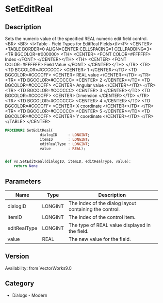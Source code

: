 # SetEditReal

## Description
Sets the numeric value of the specified REAL numeric edit field control.&lt;BR&gt;
&lt;BR&gt;
&lt;I&gt;Table - Field Types for EditReal Fields&lt;/I&gt;&lt;P&gt;
&lt;CENTER&gt;
&lt;TABLE BORDER=0 ALIGN=CENTER CELLSPACING=1 CELLPADDING=3&gt;
  &lt;TR BGCOLOR=#000000&gt; 
	&lt;TH&gt; &lt;CENTER&gt;
		&lt;FONT COLOR=#FFFFFF&gt; Index &lt;/FONT&gt; &lt;/CENTER&gt;&lt;/TH&gt;
	&lt;TH&gt; &lt;CENTER&gt;
		&lt;FONT COLOR=#FFFFFF&gt; Field Value &lt;/FONT&gt; &lt;/CENTER&gt;&lt;/TH&gt;
  &lt;/TR&gt;
  &lt;TR&gt; 
	&lt;TD BGCOLOR=#CCCCCC&gt; &lt;CENTER&gt;
		1  &lt;/CENTER&gt;&lt;/TD&gt;
	&lt;TD BGCOLOR=#CCCCFF&gt; &lt;CENTER&gt;
		REAL value  &lt;/CENTER&gt;&lt;/TD&gt;
  &lt;/TR&gt;
  &lt;TR&gt; 
	&lt;TD BGCOLOR=#CCCCCC&gt; &lt;CENTER&gt;
		2  &lt;/CENTER&gt;&lt;/TD&gt;
	&lt;TD BGCOLOR=#CCCCFF&gt; &lt;CENTER&gt;
		Angular value  &lt;/CENTER&gt;&lt;/TD&gt;
  &lt;/TR&gt;
  &lt;TR&gt; 
	&lt;TD BGCOLOR=#CCCCCC&gt; &lt;CENTER&gt;
		3  &lt;/CENTER&gt;&lt;/TD&gt;
	&lt;TD BGCOLOR=#CCCCFF&gt; &lt;CENTER&gt;
		Dimension  &lt;/CENTER&gt;&lt;/TD&gt;
  &lt;/TR&gt;
  &lt;TR&gt; 
	&lt;TD BGCOLOR=#CCCCCC&gt; &lt;CENTER&gt;
		4  &lt;/CENTER&gt;&lt;/TD&gt;
	&lt;TD BGCOLOR=#CCCCFF&gt; &lt;CENTER&gt;
		X coordinate  &lt;/CENTER&gt;&lt;/TD&gt;
  &lt;/TR&gt;
  &lt;TR&gt; 
	&lt;TD BGCOLOR=#CCCCCC&gt; &lt;CENTER&gt;
		5  &lt;/CENTER&gt;&lt;/TD&gt;
	&lt;TD BGCOLOR=#CCCCFF&gt; &lt;CENTER&gt;
		Y coordinate  &lt;/CENTER&gt;&lt;/TD&gt;
  &lt;/TR&gt;
&lt;/TABLE&gt;
&lt;/CENTER&gt;


```pascal
PROCEDURE SetEditReal(
				dialogID     : LONGINT;
				itemID       : LONGINT;
				editRealType : LONGINT;
				value        : REAL);
```

```python

def vs.SetEditReal(dialogID, itemID, editRealType, value):
    return None
```

## Parameters
|Name|Type|Description|
|---|---|---|
|dialogID|LONGINT|The index of the dialog layout containing the control.|
|itemID|LONGINT|The index of the control item.|
|editRealType|LONGINT|The type of REAL value displayed in the field.|
|value|REAL|The new value for the field.|

## Version
Availability: from VectorWorks9.0
## Category
* Dialogs - Modern

